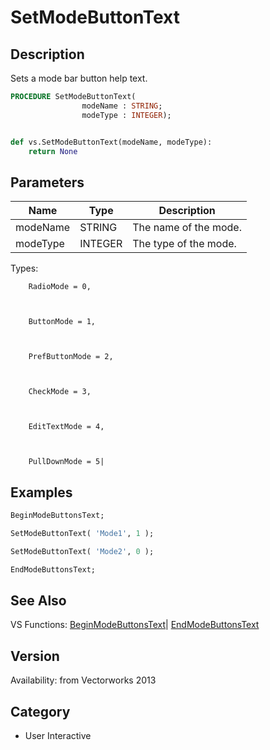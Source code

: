 # SetModeButtonText

## Description
Sets a mode bar button help text.

```pascal
PROCEDURE SetModeButtonText(
				modeName : STRING;
				modeType : INTEGER);
```

```python

def vs.SetModeButtonText(modeName, modeType):
    return None
```

## Parameters
|Name|Type|Description|
|---|---|---|
|modeName|STRING|The name of the mode.|
|modeType|INTEGER|The type of the mode.







Types:



        RadioMode = 0,



        ButtonMode = 1,



        PrefButtonMode = 2,



        CheckMode = 3,



        EditTextMode = 4,



        PullDownMode = 5|

## Examples
```pascal
BeginModeButtonsText;

SetModeButtonText( 'Mode1', 1 );

SetModeButtonText( 'Mode2', 0 );

EndModeButtonsText;
```

## See Also
VS Functions:
[BeginModeButtonsText](BeginModeButtonsText.md)| [EndModeButtonsText](EndModeButtonsText.md)

## Version
Availability: from Vectorworks 2013
## Category
* User Interactive

